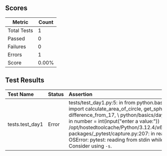 ## Scores

| Metric      | Count |
|-------------|-------|
| Total Tests | 1     |
| Passed      | 0     |
| Failures    | 0     |
| Errors      | 1     |
| Score       | 0.00% |

## Test Results

| Test Name       | Status   | Assertion                                                                                                                                                                                                                                                                                                                                                                                                                                            |
|:----------------|:---------|:-----------------------------------------------------------------------------------------------------------------------------------------------------------------------------------------------------------------------------------------------------------------------------------------------------------------------------------------------------------------------------------------------------------------------------------------------------|
| tests.test_day1 | Error    | tests/test_day1.py:5: in <module>   from python.basics.day1_Assignment import calculate_area_of_circle, get_sphere_volume, difference_from_17, \ python/basics/day1_Assignment.py:76: in <module>   number = int(input("enter a value:")) /opt/hostedtoolcache/Python/3.12.4/x64/lib/python3.12/site-packages/_pytest/capture.py:207: in read   raise OSError( E  OSError: pytest: reading from stdin while output is captured! Consider using `-s`. |
